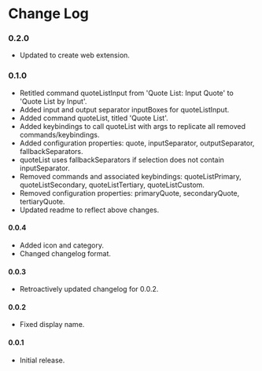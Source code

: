 # Change Log

### **0.2.0**

- Updated to create web extension.

### **0.1.0**

- Retitled command quoteListInput from 'Quote List: Input Quote' to 'Quote List by Input'.
- Added input and output separator inputBoxes for quoteListInput.
- Added command quoteList, titled 'Quote List'. 
- Added keybindings to call quoteList with args to replicate all removed commands/keybindings.
- Added configuration properties: quote, inputSeparator, outputSeparator, fallbackSeparators.
- quoteList uses fallbackSeparators if selection does not contain inputSeparator.
- Removed commands and associated keybindings: quoteListPrimary, quoteListSecondary, quoteListTertiary, quoteListCustom.
- Removed configuration properties: primaryQuote, secondaryQuote, tertiaryQuote.
- Updated readme to reflect above changes.

#### **0.0.4**

- Added icon and category.
- Changed changelog format.

#### **0.0.3**

- Retroactively updated changelog for 0.0.2.

#### **0.0.2**

- Fixed display name.

#### **0.0.1**

- Initial release.